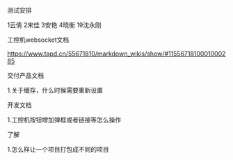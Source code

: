 测试安排

1云倩  2宋佳 3安艳  4晓衡  19沈永刚



工控机websocket文档

https://www.tapd.cn/55671810/markdown_wikis/show/#1155671810001000285



交付产品文档

1.关于缓存，什么时候需要重新设置



开发文档

1.工控机按钮增加弹框或者链接等怎么操作





了解

1.怎么样让一个项目打包成不同的项目